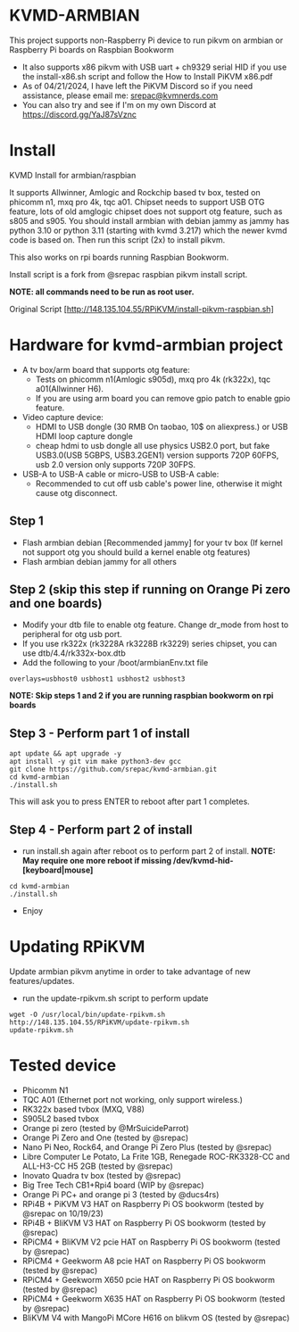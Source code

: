 # KVMD-ARMBIAN
This project supports non-Raspberry Pi device to run pikvm on armbian or Raspberry Pi boards on Raspbian Bookworm
- It also supports x86 pikvm with USB uart + ch9329 serial HID if you use the install-x86.sh script and follow the How to Install PiKVM x86.pdf
- As of 04/21/2024, I have left the PiKVM Discord so if you need assistance, please email me:  srepac@kvmnerds.com
- You can also try and see if I'm on my own Discord at https://discord.gg/YaJ87sVznc

# Install
KVMD Install for armbian/raspbian

It supports Allwinner, Amlogic and Rockchip based tv box, tested on phicomm n1, mxq pro 4k, tqc a01. 
Chipset needs to support USB OTG feature, lots of old amglogic chipset does not support otg feature, such as s805 and s905.
You should install armbian with debian jammy as jammy has python 3.10 or python 3.11 (starting with kvmd 3.217) which the newer kvmd code is based on.
Then run this script (2x) to install pikvm.

This also works on rpi boards running Raspbian Bookworm.

Install script is a fork from @srepac raspbian pikvm install script.

**NOTE:  all commands need to be run as root user.**

Original Script [http://148.135.104.55/RPiKVM/install-pikvm-raspbian.sh]

# Hardware for kvmd-armbian project
* A tv box/arm board that supports otg feature:
    - Tests on phicomm n1(Amlogic s905d), mxq pro 4k (rk322x), tqc a01(Allwinner H6). 
    - If you are using arm board you can remove gpio patch to enable gpio feature.
* Video capture device:
    - HDMI to USB dongle (30 RMB On taobao, 10$ on aliexpress.) or USB HDMI loop capture dongle
    - cheap hdmi to usb dongle all use physics USB2.0 port, but fake USB3.0(USB 5GBPS, USB3.2GEN1) version supports 720P 60FPS,
      usb 2.0 version only supports 720P 30FPS.
* USB-A to USB-A cable or micro-USB to USB-A cable:
    - Recommended to cut off usb cable's power line, otherwise it might cause otg disconnect.

## Step 1
- Flash armbian debian [Recommended jammy] for your tv box (If kernel not support otg you should build a kernel enable otg features)
- Flash armbian debian jammy for all others

## Step 2 (skip this step if running on Orange Pi zero and one boards)
- Modify your dtb file to enable otg feature. Change dr_mode from host to peripheral for otg usb port.
- If you use rk322x (rk3228A rk3228B rk3229) series chipset, you can use dtb/4.4/rk332x-box.dtb 
- Add the following to your /boot/armbianEnv.txt file
```
overlays=usbhost0 usbhost1 usbhost2 usbhost3
```

**NOTE:  Skip steps 1 and 2 if you are running raspbian bookworm on rpi boards**
## Step 3 - Perform part 1 of install
```
apt update && apt upgrade -y
apt install -y git vim make python3-dev gcc
git clone https://github.com/srepac/kvmd-armbian.git
cd kvmd-armbian
./install.sh
```
This will ask you to press ENTER to reboot after part 1 completes.

## Step 4 - Perform part 2 of install
- run install.sh again after reboot os to perform part 2 of install.  **NOTE:  May require one more reboot if missing /dev/kvmd-hid-[keyboard|mouse]**
```
cd kvmd-armbian
./install.sh
```
- Enjoy


# Updating RPiKVM
Update armbian pikvm anytime in order to take advantage of new features/updates.

- run the update-rpikvm.sh script to perform update
```
wget -O /usr/local/bin/update-rpikvm.sh http://148.135.104.55/RPiKVM/update-rpikvm.sh
update-rpikvm.sh
```


# Tested device
 - Phicomm N1
 - TQC A01 (Ethernet port not working, only support wireless.)
 - RK322x based tvbox (MXQ, V88)
 - S905L2 based tvbox
 - Orange pi zero (tested by @MrSuicideParrot)
 - Orange Pi Zero and One (tested by @srepac)
 - Nano Pi Neo, Rock64, and Orange Pi Zero Plus (tested by @srepac)
 - Libre Computer Le Potato, La Frite 1GB, Renegade ROC-RK3328-CC and ALL-H3-CC H5 2GB (tested by @srepac)
 - Inovato Quadra tv box (tested by @srepac)
 - Big Tree Tech CB1+Rpi4 board (WIP by @srepac)
 - Orange Pi PC+ and orange pi 3 (tested by @ducs4rs)
 - RPi4B + PiKVM V3 HAT on Raspberry Pi OS bookworm (tested by @srepac on 10/19/23)
 - RPi4B + BliKVM V3 HAT on Raspberry Pi OS bookworm (tested by @srepac)
 - RPiCM4 + BliKVM V2 pcie HAT on Raspberry Pi OS bookworm (tested by @srepac)
 - RPiCM4 + Geekworm A8 pcie HAT on Raspberry Pi OS bookworm (tested by @srepac)
 - RPiCM4 + Geekworm X650 pcie HAT on Raspberry Pi OS bookworm (tested by @srepac)
 - RPiCM4 + Geekworm X635 HAT on Raspberry Pi OS bookworm (tested by @srepac)
 - BliKVM V4 with MangoPi MCore H616 on blikvm OS (tested by @srepac)
